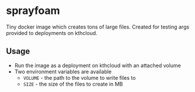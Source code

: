 # sprayfoam
Tiny docker image which creates tons of large files. Created for testing args provided to deployments on kthcloud.

## Usage
- Run the image as a deployment on kthcloud with an attached volume
- Two environment variables are available
  - `VOLUME` - the path to the volume to write files to
  - `SIZE` - the size of the files to create in MB
